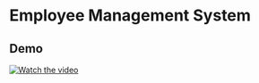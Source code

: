 # Employee Management System

## Demo

[![Watch the video](https://i.vimeocdn.com/video/983580502.jpg)](https://player.vimeo.com/video/983580502)

